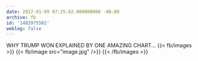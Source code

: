 ```yaml
---
date: 2017-01-09 07:25:02.000000000 -08:00
archive: fb
id: '1483975502'
weblog: false
---
```


WHY TRUMP WON EXPLAINED BY ONE AMAZING CHART...
{{< fb/images >}}
{{< fb/image src="image.jpg" />}}
{{< /fb/images >}}
